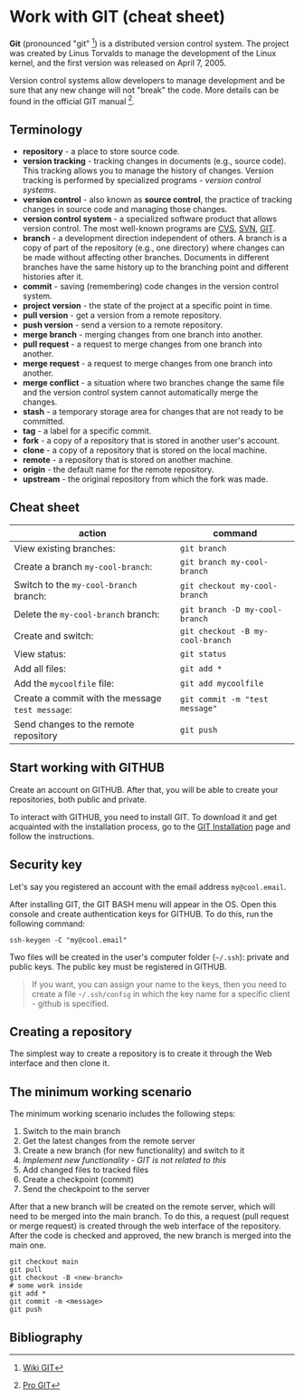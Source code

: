 # Work with GIT (cheat sheet)

__Git__ (pronounced "git" [^1]) is a distributed version control system. The project was created by Linus Torvalds to manage the development of the Linux kernel, and the first version was released on April 7, 2005.

Version control systems allow developers to manage development and be sure that any new change will not "break" the code. More details can be found in the official GIT manual [^2].

## Terminology

* __repository__ - a place to store source code.
* __version tracking__ - tracking changes in documents (e.g., source code). This tracking allows you to manage the history of changes. Version tracking is performed by specialized programs - _version control systems_.
* __version control__ - also known as __source control__, the practice of tracking changes in source code and managing those changes.
* __version control system__ - a specialized software product that allows version control. The most well-known programs are [CVS](https://en.wikipedia.org/wiki/Concurrent_Versions_System), [SVN](https://en.wikipedia.org/wiki/Apache_Subversion), [GIT](https://en.wikipedia.org/wiki/Git).
* __branch__ - a development direction independent of others. A branch is a copy of part of the repository (e.g., one directory) where changes can be made without affecting other branches. Documents in different branches have the same history up to the branching point and different histories after it.
* __commit__ - saving (remembering) code changes in the version control system.
* __project version__ - the state of the project at a specific point in time.
* __pull version__ - get a version from a remote repository.
* __push version__ - send a version to a remote repository.
* __merge branch__ - merging changes from one branch into another.
* __pull request__ - a request to merge changes from one branch into another.
* __merge request__ - a request to merge changes from one branch into another.
* __merge conflict__ - a situation where two branches change the same file and the version control system cannot automatically merge the changes.
* __stash__ - a temporary storage area for changes that are not ready to be committed.
* __tag__ - a label for a specific commit.
* __fork__ - a copy of a repository that is stored in another user's account.
* __clone__ - a copy of a repository that is stored on the local machine.
* __remote__ - a repository that is stored on another machine.
* __origin__ - the default name for the remote repository.
* __upstream__ - the original repository from which the fork was made.

## Cheat sheet

| action | command |
| ------ | ------- |
| View existing branches: | `git branch` |
| Create a branch `my-cool-branch`: | `git branch my-cool-branch` |
| Switch to the `my-cool-branch` branch: | `git checkout my-cool-branch` |
| Delete the `my-cool-branch` branch: | `git branch -D my-cool-branch` |
| Create and switch: | `git checkout -B my-cool-branch` |
| View status: | `git status` |
| Add all files: | `git add *` |
| Add the `mycoolfile` file: | `git add mycoolfile` |
| Create a commit with the message `test message`: | `git commit -m "test message"` |
| Send changes to the remote repository | `git push` |

## Start working with GITHUB

Create an account on GITHUB. After that, you will be able to create your repositories, both public and private.

To interact with GITHUB, you need to install GIT. To download it and get acquainted with the installation process, go to the [GIT Installation](https://git-scm.com/book/en/v2/Getting-Started-Installing-Git) page and follow the instructions.

## Security key

Let's say you registered an account with the email address `my@cool.email`.

After installing GIT, the GIT BASH menu will appear in the OS. Open this console and create authentication keys for GITHUB. To do this, run the following command:

```shell
ssh-keygen -C "my@cool.email"
```

Two files will be created in the user's computer folder (`~/.ssh`): private and public keys. The public key must be registered in GITHUB.

> If you want, you can assign your name to the keys, then you need to create a file `~/.ssh/config` in which the key name for a specific client - github is specified.

## Creating a repository

The simplest way to create a repository is to create it through the Web interface and then clone it.

## The minimum working scenario

The minimum working scenario includes the following steps:

1. Switch to the main branch
2. Get the latest changes from the remote server
3. Create a new branch (for new functionality) and switch to it
4. _Implement new functionality - GIT is not related to this_
5. Add changed files to tracked files
6. Create a checkpoint (commit)
7. Send the checkpoint to the server

After that a new branch will be created on the remote server, which will need to be merged into the main branch. To do this, a request (pull request or merge request) is created through the web interface of the repository. After the code is checked and approved, the new branch is merged into the main one.

```shell
git checkout main
git pull
git checkout -B <new-branch>
# some work inside
git add *
git commit -m <message>
git push
```

## Bibliography

[^1]: [Wiki GIT](https://ru.wikipedia.org/wiki/Git)
[^2]: [Pro GIT](https://git-scm.com/book/ru/v2)
